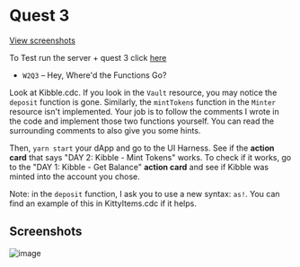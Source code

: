 # Quest 3

[View screenshots](#screenshots) 

To Test run the server + quest 3 click [here](https://github.com/gelicamarie/glossy-klilathey-B7PD)

- `W2Q3` – Hey, Where'd the Functions Go?

Look at Kibble.cdc. If you look in the `Vault` resource, you may notice the `deposit` function is gone. Similarly, the `mintTokens` function in the `Minter` resource isn't implemented. Your job is to follow the comments I wrote in the code and implement those two functions yourself. You can read the surrounding comments to also give you some hints.

Then, `yarn start` your dApp and go to the UI Harness. See if the **action card** that says "DAY 2: Kibble - Mint Tokens" works. To check if it works, go to the "DAY 1: Kibble - Get Balance" **action card** and see if Kibble was minted into the account you chose.

Note: in the `deposit` function, I ask you to use a new syntax: `as!`. You can find an example of this in KittyItems.cdc if it helps.

## Screenshots
![image](https://user-images.githubusercontent.com/66178381/128272707-d89011bb-ea92-4a00-8ea7-72a7a7fed55f.png)
